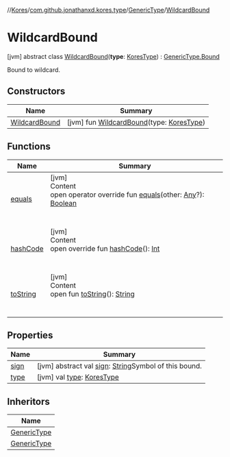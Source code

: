 //[Kores](../../../index.md)/[com.github.jonathanxd.kores.type](../../index.md)/[GenericType](../index.md)/[WildcardBound](index.md)



# WildcardBound  
 [jvm] abstract class [WildcardBound](index.md)(**type**: [KoresType](../../-kores-type/index.md)) : [GenericType.Bound](../-bound/index.md)

Bound to wildcard.

   


## Constructors  
  
|  Name|  Summary| 
|---|---|
| <a name="com.github.jonathanxd.kores.type/GenericType.WildcardBound/WildcardBound/#com.github.jonathanxd.kores.type.KoresType/PointingToDeclaration/"></a>[WildcardBound](-wildcard-bound.md)| <a name="com.github.jonathanxd.kores.type/GenericType.WildcardBound/WildcardBound/#com.github.jonathanxd.kores.type.KoresType/PointingToDeclaration/"></a> [jvm] fun [WildcardBound](-wildcard-bound.md)(type: [KoresType](../../-kores-type/index.md))   <br>


## Functions  
  
|  Name|  Summary| 
|---|---|
| <a name="com.github.jonathanxd.kores.type/GenericType.Bound/equals/#kotlin.Any?/PointingToDeclaration/"></a>[equals](../-bound/equals.md)| <a name="com.github.jonathanxd.kores.type/GenericType.Bound/equals/#kotlin.Any?/PointingToDeclaration/"></a>[jvm]  <br>Content  <br>open operator override fun [equals](../-bound/equals.md)(other: [Any](https://kotlinlang.org/api/latest/jvm/stdlib/kotlin/-any/index.html)?): [Boolean](https://kotlinlang.org/api/latest/jvm/stdlib/kotlin/-boolean/index.html)  <br><br><br>
| <a name="com.github.jonathanxd.kores.type/GenericType.Bound/hashCode/#/PointingToDeclaration/"></a>[hashCode](../-bound/hash-code.md)| <a name="com.github.jonathanxd.kores.type/GenericType.Bound/hashCode/#/PointingToDeclaration/"></a>[jvm]  <br>Content  <br>open override fun [hashCode](../-bound/hash-code.md)(): [Int](https://kotlinlang.org/api/latest/jvm/stdlib/kotlin/-int/index.html)  <br><br><br>
| <a name="kotlin/Any/toString/#/PointingToDeclaration/"></a>[toString](../../../com.github.jonathanxd.kores.util/-simple-resolver/index.md#%5Bkotlin%2FAny%2FtoString%2F%23%2FPointingToDeclaration%2F%5D%2FFunctions%2F-1211764316)| <a name="kotlin/Any/toString/#/PointingToDeclaration/"></a>[jvm]  <br>Content  <br>open fun [toString](../../../com.github.jonathanxd.kores.util/-simple-resolver/index.md#%5Bkotlin%2FAny%2FtoString%2F%23%2FPointingToDeclaration%2F%5D%2FFunctions%2F-1211764316)(): [String](https://kotlinlang.org/api/latest/jvm/stdlib/kotlin/-string/index.html)  <br><br><br>


## Properties  
  
|  Name|  Summary| 
|---|---|
| <a name="com.github.jonathanxd.kores.type/GenericType.WildcardBound/sign/#/PointingToDeclaration/"></a>[sign](index.md#%5Bcom.github.jonathanxd.kores.type%2FGenericType.WildcardBound%2Fsign%2F%23%2FPointingToDeclaration%2F%5D%2FProperties%2F-1211764316)| <a name="com.github.jonathanxd.kores.type/GenericType.WildcardBound/sign/#/PointingToDeclaration/"></a> [jvm] abstract val [sign](index.md#%5Bcom.github.jonathanxd.kores.type%2FGenericType.WildcardBound%2Fsign%2F%23%2FPointingToDeclaration%2F%5D%2FProperties%2F-1211764316): [String](https://kotlinlang.org/api/latest/jvm/stdlib/kotlin/-string/index.html)Symbol of this bound.   <br>
| <a name="com.github.jonathanxd.kores.type/GenericType.WildcardBound/type/#/PointingToDeclaration/"></a>[type](index.md#%5Bcom.github.jonathanxd.kores.type%2FGenericType.WildcardBound%2Ftype%2F%23%2FPointingToDeclaration%2F%5D%2FProperties%2F-1211764316)| <a name="com.github.jonathanxd.kores.type/GenericType.WildcardBound/type/#/PointingToDeclaration/"></a> [jvm] val [type](index.md#%5Bcom.github.jonathanxd.kores.type%2FGenericType.WildcardBound%2Ftype%2F%23%2FPointingToDeclaration%2F%5D%2FProperties%2F-1211764316): [KoresType](../../-kores-type/index.md)   <br>


## Inheritors  
  
|  Name| 
|---|
| <a name="com.github.jonathanxd.kores.type/GenericType.Extends///PointingToDeclaration/"></a>[GenericType](../-extends/index.md)
| <a name="com.github.jonathanxd.kores.type/GenericType.Super///PointingToDeclaration/"></a>[GenericType](../-super/index.md)

